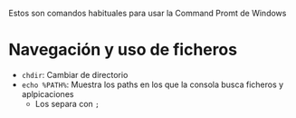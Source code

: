 
Estos son comandos habituales para usar la Command Promt de Windows

# Navegación y uso de ficheros

- `chdir`: Cambiar de directorio
- `echo %PATH%`: Muestra los paths en los que la consola busca ficheros y aplpicaciones
  - Los separa con `;`